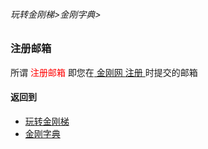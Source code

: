###### 玩转金刚梯>金刚字典>

### 注册邮箱

所谓<font color="Red"> 注册邮箱 </font>即您在[ 金刚网 ](https://github.com/a2zitpro/web/blob/master/kksitecn.md)[ 注册 ](https://github.com/a2zitpro/web/blob/master/l2_reg.md)时提交的邮箱

#### 返回到
- [玩转金刚梯](https://github.com/a2zitpro/web/blob/master/LadderFree/main.md)
- [金刚字典](https://github.com/a2zitpro/web/blob/master/LadderFree/kkDictionary/kkDictionary.md)

